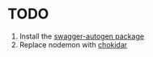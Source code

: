 # TODO

1. Install the [swagger-autogen package](https://medium.com/swlh/automatic-api-documentation-in-node-js-using-swagger-dd1ab3c78284)
2. Replace nodemon with [chokidar](https://codeburst.io/dont-use-nodemon-there-are-better-ways-fc016b50b45e)